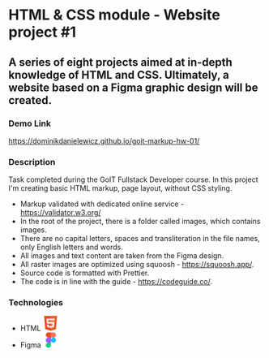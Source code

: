 # HTML & CSS module - Website project #1

## A series of eight projects aimed at in-depth knowledge of HTML and CSS. Ultimately, a website based on a Figma graphic design will be created.

### Demo Link

https://dominikdanielewicz.github.io/goit-markup-hw-01/

### Description

Task completed during the GoIT Fullstack Developer course. In this project I'm creating basic HTML markup, page layout, without CSS styling.

- Markup validated with dedicated online service - https://validator.w3.org/
- In the root of the project, there is a folder called images, which contains images.
- There are no capital letters, spaces and transliteration in the file names, only English letters and words.
- All images and text content are taken from the Figma design.
- All raster images are optimized using squoosh - https://squoosh.app/.
- Source code is formatted with Prettier.
- The code is in line with the guide - https://codeguide.co/.

### Technologies

- HTML <img src="https://github.com/devicons/devicon/blob/master/icons/html5/html5-original.svg" title="HTML5" alt="HTML5" width="30" height="30"/>
- Figma <img src="https://github.com/devicons/devicon/blob/master/icons/figma/figma-original.svg" title="Figma" alt="Figma" width="30" height="30"/>

